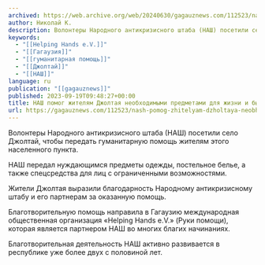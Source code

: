 ```yaml
---
archived: https://web.archive.org/web/20240630/gagauznews.com/112523/nash-pomog-zhitelyam-dzholtaya-neobhodimymi-predmetami-dlya-zhizni-i-byta.html
author: Николай К.
description: Волонтеры Народного антикризисного штаба (НАШ) посетили село Джолтай, чтобы передать гуманитарную помощь жителям этого населенного пункта. НАШ передал нуждающимся предметы одежды, постельное белье, а также спецсредства для лиц с ограниченными возможностями. Жители Джолтая выразили благодарность Народному антикризисному штабу и его партнерам за оказанную помощь. Благотворительную помощь направила в Гагаузию международная общественная организация «Helping Hands e.V.» (Руки помощи), которая является партнером НАШ во многих благих начинаниях. Благотворительная деятельность НАШ активно развивается в республике уже более двух с половиной лет.
keywords:
  - "[[Helping Hands e.V.]]"
  - "[[Гагаузия]]"
  - "[[гуманитарная помощь]]"
  - "[[Джолтай]]"
  - "[[НАШ]]"
language: ru
publication: "[[gagauznews]]"
published: 2023-09-19T09:48:27+00:00
title: НАШ помог жителям Джолтая необходимыми предметами для жизни и быта
url: https://gagauznews.com/112523/nash-pomog-zhitelyam-dzholtaya-neobhodimymi-predmetami-dlya-zhizni-i-byta.html
---
```


Волонтеры Народного антикризисного штаба (НАШ) посетили село Джолтай, чтобы передать гуманитарную помощь жителям этого населенного пункта.

НАШ передал нуждающимся предметы одежды, постельное белье, а также спецсредства для лиц с ограниченными возможностями.

Жители Джолтая выразили благодарность Народному антикризисному штабу и его партнерам за оказанную помощь.

Благотворительную помощь направила в Гагаузию международная общественная организация «Helping Hands e.V.» (Руки помощи), которая является партнером НАШ во многих благих начинаниях.

Благотворительная деятельность НАШ активно развивается в республике уже более двух с половиной лет.